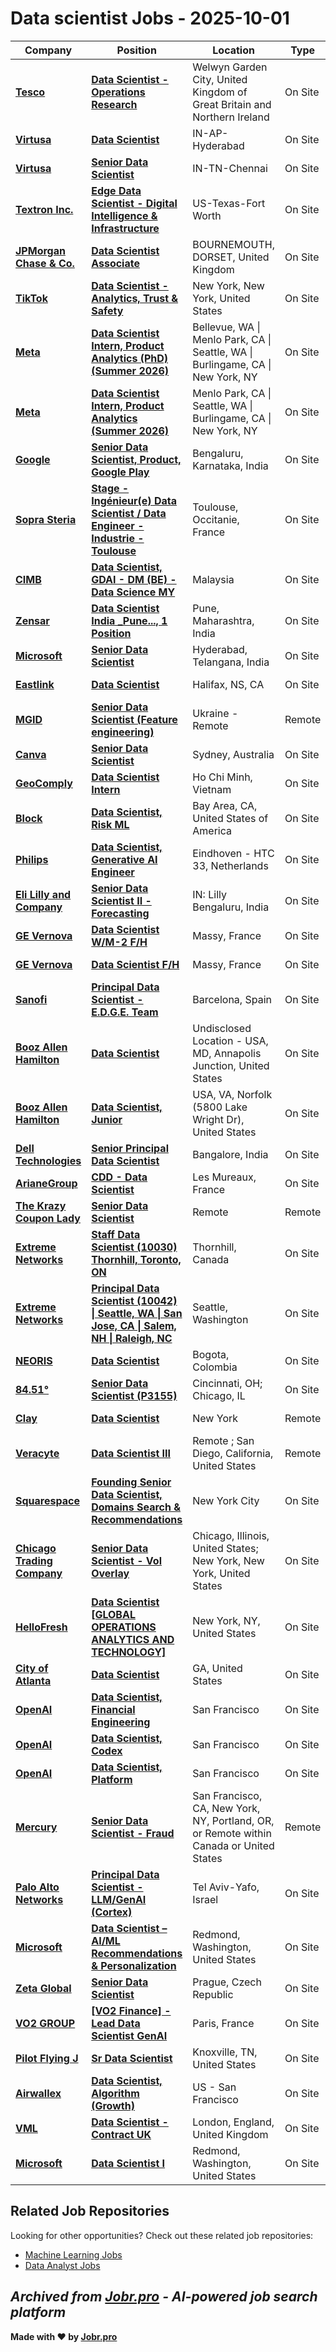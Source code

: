 # Data scientist Jobs - 2025-10-01

| Company | Position | Location | Type | Date |
| ------- | -------- | -------- | ---- | ------ |
| **[Tesco](https://www.tesco.com/)** | **[Data Scientist - Operations Research](https://jobr.pro/job/29140634/data-scientist-operations-research?utm_source=github&utm_medium=repo&utm_campaign=github-data-science-jobs)** | Welwyn Garden City, United Kingdom of Great Britain and Northern Ireland | On Site | Oct 01 |
| **[Virtusa](https://www.virtusa.com/)** | **[Data Scientist](https://jobr.pro/job/29140141/data-scientist?utm_source=github&utm_medium=repo&utm_campaign=github-data-science-jobs)** | IN-AP-Hyderabad | On Site | Oct 01 |
| **[Virtusa](https://www.virtusa.com/)** | **[Senior Data Scientist](https://jobr.pro/job/29139936/senior-data-scientist?utm_source=github&utm_medium=repo&utm_campaign=github-data-science-jobs)** | IN-TN-Chennai | On Site | Oct 01 |
| **[Textron Inc.](https://www.textron.com/)** | **[Edge Data Scientist - Digital Intelligence & Infrastructure](https://jobr.pro/job/29136905/edge-data-scientist-digital-intelligence-infrastructure?utm_source=github&utm_medium=repo&utm_campaign=github-data-science-jobs)** | US-Texas-Fort Worth | On Site | Oct 01 |
| **[JPMorgan Chase & Co.](https://www.jpmorganchase.com/)** | **[Data Scientist Associate](https://jobr.pro/job/29135860/data-scientist-associate?utm_source=github&utm_medium=repo&utm_campaign=github-data-science-jobs)** | BOURNEMOUTH, DORSET, United Kingdom | On Site | Oct 01 |
| **[TikTok](https://www.tiktok.com/)** | **[Data Scientist - Analytics, Trust & Safety](https://jobr.pro/job/29133563/data-scientist-analytics-trust-safety?utm_source=github&utm_medium=repo&utm_campaign=github-data-science-jobs)** | New York, New York, United States | On Site | Oct 01 |
| **[Meta](https://www.meta.com/)** | **[Data Scientist Intern, Product Analytics (PhD) (Summer 2026)](https://jobr.pro/job/29129629/data-scientist-intern-product-analytics-phd-summer-2026?utm_source=github&utm_medium=repo&utm_campaign=github-data-science-jobs)** | Bellevue, WA \| Menlo Park, CA \| Seattle, WA \| Burlingame, CA \| New York, NY | On Site | Oct 01 |
| **[Meta](https://www.meta.com/)** | **[Data Scientist Intern, Product Analytics (Summer 2026)](https://jobr.pro/job/29129618/data-scientist-intern-product-analytics-summer-2026?utm_source=github&utm_medium=repo&utm_campaign=github-data-science-jobs)** | Menlo Park, CA \| Seattle, WA \| Burlingame, CA \| New York, NY | On Site | Oct 01 |
| **[Google](https://www.google.com/)** | **[Senior Data Scientist, Product, Google Play](https://jobr.pro/job/29128677/senior-data-scientist-product-google-play?utm_source=github&utm_medium=repo&utm_campaign=github-data-science-jobs)** | Bengaluru, Karnataka, India | On Site | Oct 01 |
| **[Sopra Steria](https://www.soprasteria.com)** | **[Stage - Ingénieur(e) Data Scientist / Data Engineer - Industrie - Toulouse](https://jobr.pro/job/29135724/stage-ingenieure-data-scientist-data-engineer-industrie-toulouse?utm_source=github&utm_medium=repo&utm_campaign=github-data-science-jobs)** | Toulouse, Occitanie, France | On Site | Oct 01 |
| **[CIMB](https://www.cimb.com/)** | **[Data Scientist, GDAI - DM (BE) - Data Science MY](https://jobr.pro/job/29127600/data-scientist-gdai-dm-be-data-science-my?utm_source=github&utm_medium=repo&utm_campaign=github-data-science-jobs)** | Malaysia | On Site | Oct 01 |
| **[Zensar](https://www.zensar.com/)** | **[Data Scientist India _Pune..., 1 Position](https://jobr.pro/job/29134951/data-scientist-india-pune-1-position?utm_source=github&utm_medium=repo&utm_campaign=github-data-science-jobs)** | Pune, Maharashtra, India | On Site | Oct 01 |
| **[Microsoft](https://www.microsoft.com/)** | **[Senior Data Scientist](https://jobr.pro/job/29130098/senior-data-scientist?utm_source=github&utm_medium=repo&utm_campaign=github-data-science-jobs)** | Hyderabad, Telangana, India | On Site | Oct 01 |
| **[Eastlink](https://www.eastlink.ca/)** | **[Data Scientist](https://jobr.pro/job/29147584/data-scientist?utm_source=github&utm_medium=repo&utm_campaign=github-data-science-jobs)** | Halifax, NS, CA | On Site | Oct 01 |
| **[MGID](https://www.mgid.com/)** | **[Senior Data Scientist (Feature engineering)](https://jobr.pro/job/29131287/senior-data-scientist-feature-engineering?utm_source=github&utm_medium=repo&utm_campaign=github-data-science-jobs)** | Ukraine - Remote | Remote | Oct 01 |
| **[Canva](https://www.canva.com)** | **[Senior Data Scientist](https://jobr.pro/job/29107574/senior-data-scientist?utm_source=github&utm_medium=repo&utm_campaign=github-data-science-jobs)** | Sydney, Australia | On Site | Oct 01 |
| **[GeoComply](https://www.geocomply.com/)** | **[Data Scientist Intern](https://jobr.pro/job/29093351/data-scientist-intern?utm_source=github&utm_medium=repo&utm_campaign=github-data-science-jobs)** | Ho Chi Minh, Vietnam | On Site | Oct 01 |
| **[Block](https://block.xyz/)** | **[Data Scientist, Risk ML](https://jobr.pro/job/29094277/data-scientist-risk-ml?utm_source=github&utm_medium=repo&utm_campaign=github-data-science-jobs)** | Bay Area, CA, United States of America | On Site | Oct 01 |
| **[Philips](https://www.philips.com/)** | **[Data Scientist, Generative AI Engineer](https://jobr.pro/job/29115505/data-scientist-generative-ai-engineer?utm_source=github&utm_medium=repo&utm_campaign=github-data-science-jobs)** | Eindhoven - HTC 33, Netherlands | On Site | Oct 01 |
| **[Eli Lilly and Company](https://www.lilly.com/)** | **[Senior Data Scientist II - Forecasting](https://jobr.pro/job/29155060/senior-data-scientist-ii-forecasting?utm_source=github&utm_medium=repo&utm_campaign=github-data-science-jobs)** | IN: Lilly Bengaluru, India | On Site | Oct 01 |
| **[GE Vernova](https://www.gevernova.com/)** | **[Data Scientist W/M-2 F/H](https://jobr.pro/job/29135690/data-scientist-wm-2-fh?utm_source=github&utm_medium=repo&utm_campaign=github-data-science-jobs)** | Massy, France | On Site | Oct 01 |
| **[GE Vernova](https://www.gevernova.com/)** | **[Data Scientist F/H](https://jobr.pro/job/29135684/data-scientist-fh?utm_source=github&utm_medium=repo&utm_campaign=github-data-science-jobs)** | Massy, France | On Site | Oct 01 |
| **[Sanofi](https://www.sanofi.com/)** | **[Principal Data Scientist - E.D.G.E. Team](https://jobr.pro/job/29149179/principal-data-scientist-edge-team?utm_source=github&utm_medium=repo&utm_campaign=github-data-science-jobs)** | Barcelona, Spain | On Site | Oct 01 |
| **[Booz Allen Hamilton](https://www.boozallen.com/)** | **[Data Scientist](https://jobr.pro/job/29151296/data-scientist?utm_source=github&utm_medium=repo&utm_campaign=github-data-science-jobs)** | Undisclosed Location - USA, MD, Annapolis Junction, United States | On Site | Oct 01 |
| **[Booz Allen Hamilton](https://www.boozallen.com/)** | **[Data Scientist, Junior](https://jobr.pro/job/29151284/data-scientist-junior?utm_source=github&utm_medium=repo&utm_campaign=github-data-science-jobs)** | USA, VA, Norfolk (5800 Lake Wright Dr), United States | On Site | Oct 01 |
| **[Dell Technologies](https://www.delltechnologies.com/)** | **[Senior Principal Data Scientist](https://jobr.pro/job/29157296/senior-principal-data-scientist?utm_source=github&utm_medium=repo&utm_campaign=github-data-science-jobs)** | Bangalore, India | On Site | Oct 01 |
| **[ArianeGroup](https://ariane.group/)** | **[CDD - Data Scientist](https://jobr.pro/job/29157620/cdd-data-scientist?utm_source=github&utm_medium=repo&utm_campaign=github-data-science-jobs)** | Les Mureaux, France | On Site | Oct 01 |
| **[The Krazy Coupon Lady](https://thekrazycouponlady.com/)** | **[Senior Data Scientist](https://jobr.pro/job/29087096/senior-data-scientist?utm_source=github&utm_medium=repo&utm_campaign=github-data-science-jobs)** | Remote | Remote | Sep 30 |
| **[Extreme Networks](https://www.extremenetworks.com/)** | **[Staff Data Scientist (10030) Thornhill, Toronto, ON](https://jobr.pro/job/29091114/staff-data-scientist-10030-thornhill-toronto-on?utm_source=github&utm_medium=repo&utm_campaign=github-data-science-jobs)** | Thornhill, Canada | On Site | Sep 30 |
| **[Extreme Networks](https://www.extremenetworks.com/)** | **[Principal Data Scientist (10042) \| Seattle, WA \| San Jose, CA \| Salem, NH \| Raleigh, NC](https://jobr.pro/job/29091111/principal-data-scientist-10042-seattle-wa-san-jose-ca-salem-nh-raleigh-nc?utm_source=github&utm_medium=repo&utm_campaign=github-data-science-jobs)** | Seattle, Washington | On Site | Sep 30 |
| **[NEORIS](https://www.neoris.com)** | **[Data Scientist](https://jobr.pro/job/29093185/data-scientist?utm_source=github&utm_medium=repo&utm_campaign=github-data-science-jobs)** | Bogota, Colombia | On Site | Sep 30 |
| **[84.51°](https://www.8451.com/)** | **[Senior Data Scientist (P3155)](https://jobr.pro/job/29104939/senior-data-scientist-p3155?utm_source=github&utm_medium=repo&utm_campaign=github-data-science-jobs)** | Cincinnati, OH; Chicago, IL | On Site | Sep 30 |
| **[Clay](https://www.clay.com/)** | **[Data Scientist](https://jobr.pro/job/29095743/data-scientist?utm_source=github&utm_medium=repo&utm_campaign=github-data-science-jobs)** | New York | Remote | Sep 30 |
| **[Veracyte](https://www.veracyte.com/)** | **[Data Scientist III](https://jobr.pro/job/29087395/data-scientist-iii?utm_source=github&utm_medium=repo&utm_campaign=github-data-science-jobs)** | Remote ; San Diego, California, United States | Remote | Sep 30 |
| **[Squarespace](https://www.squarespace.com/)** | **[Founding Senior Data Scientist, Domains Search & Recommendations](https://jobr.pro/job/29100494/founding-senior-data-scientist-domains-search-recommendations?utm_source=github&utm_medium=repo&utm_campaign=github-data-science-jobs)** | New York City | On Site | Sep 30 |
| **[Chicago Trading Company](https://www.chicagotrading.com/)** | **[Senior Data Scientist - Vol Overlay](https://jobr.pro/job/29096340/senior-data-scientist-vol-overlay?utm_source=github&utm_medium=repo&utm_campaign=github-data-science-jobs)** | Chicago, Illinois, United States; New York, New York, United States | On Site | Sep 30 |
| **[HelloFresh](https://www.hellofresh.com/)** | **[Data Scientist \[GLOBAL OPERATIONS ANALYTICS AND TECHNOLOGY\]](https://jobr.pro/job/29088014/data-scientist-global-operations-analytics-and-technology?utm_source=github&utm_medium=repo&utm_campaign=github-data-science-jobs)** | New York, NY, United States | On Site | Sep 30 |
| **[City of Atlanta](https://www.atlantaga.gov/)** | **[Data Scientist](https://jobr.pro/job/29134690/data-scientist?utm_source=github&utm_medium=repo&utm_campaign=github-data-science-jobs)** | GA, United States | On Site | Sep 30 |
| **[OpenAI](https://openai.com/)** | **[Data Scientist, Financial Engineering](https://jobr.pro/job/29094129/data-scientist-financial-engineering?utm_source=github&utm_medium=repo&utm_campaign=github-data-science-jobs)** | San Francisco | On Site | Sep 30 |
| **[OpenAI](https://openai.com/)** | **[Data Scientist, Codex](https://jobr.pro/job/29094128/data-scientist-codex?utm_source=github&utm_medium=repo&utm_campaign=github-data-science-jobs)** | San Francisco | On Site | Sep 30 |
| **[OpenAI](https://openai.com/)** | **[Data Scientist, Platform](https://jobr.pro/job/29094131/data-scientist-platform?utm_source=github&utm_medium=repo&utm_campaign=github-data-science-jobs)** | San Francisco | On Site | Sep 30 |
| **[Mercury](https://mercury.com/)** | **[Senior Data Scientist - Fraud](https://jobr.pro/job/29086492/senior-data-scientist-fraud?utm_source=github&utm_medium=repo&utm_campaign=github-data-science-jobs)** | San Francisco, CA, New York, NY, Portland, OR, or Remote within Canada or United States | Remote | Sep 30 |
| **[Palo Alto Networks](https://www.paloaltonetworks.com)** | **[Principal Data Scientist - LLM/GenAI (Cortex)](https://jobr.pro/job/29082027/principal-data-scientist-llmgenai-cortex?utm_source=github&utm_medium=repo&utm_campaign=github-data-science-jobs)** | Tel Aviv-Yafo, Israel | On Site | Sep 30 |
| **[Microsoft](https://www.microsoft.com/)** | **[Data Scientist – AI/ML Recommendations & Personalization](https://jobr.pro/job/29130345/data-scientist-aiml-recommendations-personalization?utm_source=github&utm_medium=repo&utm_campaign=github-data-science-jobs)** | Redmond, Washington, United States | On Site | Sep 30 |
| **[Zeta Global](https://zetaglobal.com/)** | **[Senior Data Scientist](https://jobr.pro/job/29088341/senior-data-scientist?utm_source=github&utm_medium=repo&utm_campaign=github-data-science-jobs)** | Prague, Czech Republic | On Site | Sep 30 |
| **[VO2 GROUP](https://www.vo2-group.com/)** | **[\[VO2 Finance\] - Lead Data Scientist GenAI](https://jobr.pro/job/29090418/vo2-finance-lead-data-scientist-genai?utm_source=github&utm_medium=repo&utm_campaign=github-data-science-jobs)** | Paris, France | On Site | Sep 30 |
| **[Pilot Flying J](https://www.pilotflyingj.com)** | **[Sr Data Scientist](https://jobr.pro/job/29082118/sr-data-scientist?utm_source=github&utm_medium=repo&utm_campaign=github-data-science-jobs)** | Knoxville, TN, United States | On Site | Sep 30 |
| **[Airwallex](https://www.airwallex.com)** | **[Data Scientist, Algorithm (Growth)](https://jobr.pro/job/29096682/data-scientist-algorithm-growth?utm_source=github&utm_medium=repo&utm_campaign=github-data-science-jobs)** | US - San Francisco | On Site | Sep 30 |
| **[VML](https://www.vml.com/)** | **[Data Scientist - Contract UK](https://jobr.pro/job/29103929/data-scientist-contract-uk?utm_source=github&utm_medium=repo&utm_campaign=github-data-science-jobs)** | London, England, United Kingdom | On Site | Sep 30 |
| **[Microsoft](https://www.microsoft.com/)** | **[Data Scientist I](https://jobr.pro/job/29130405/data-scientist-i?utm_source=github&utm_medium=repo&utm_campaign=github-data-science-jobs)** | Redmond, Washington, United States | On Site | Sep 30 |

## Related Job Repositories

Looking for other opportunities? Check out these related job repositories:

- [Machine Learning Jobs](https://github.com/jobs-jobr-pro/Machine-Learning-Jobs)
- [Data Analyst Jobs](https://github.com/jobs-jobr-pro/Data-Analyst-Jobs)



*Archived from [Jobr.pro](https://jobr.pro?utm_source=github&utm_medium=repo&utm_campaign=github-data-science-jobs) - AI-powered job search platform*
---

**Made with ❤️ by [Jobr.pro](https://jobr.pro?utm_source=github&utm_medium=repo&utm_campaign=github-data-science-jobs)**